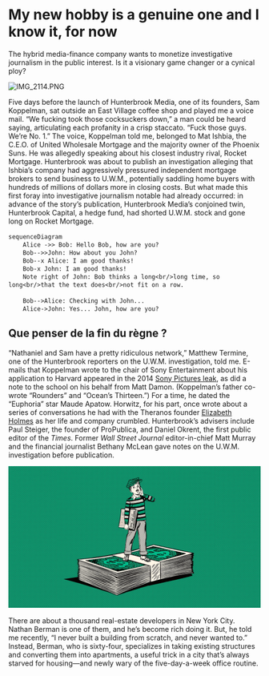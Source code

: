 # My new hobby is a genuine one and I know it, for now

The hybrid media-finance company wants to monetize investigative journalism in the public interest. Is it a visionary game changer or a cynical ploy?

![IMG_2114.PNG](../assets/14b7d7104d272a6c52c1674c1419080d74476d08.PNG "Malick is for the outsiders")

Five days before the launch of Hunterbrook Media, one of its founders, Sam Koppelman, sat outside an East Village coffee shop and played me a voice mail. “We fucking took those cocksuckers down,” a man could be heard saying, articulating each profanity in a crisp staccato. “Fuck those guys. We’re No. 1.” The voice, Koppelman told me, belonged to Mat Ishbia, the C.E.O. of United Wholesale Mortgage and the majority owner of the Phoenix Suns. He was allegedly speaking about his closest industry rival, Rocket Mortgage. Hunterbrook was about to publish an investigation alleging that Ishbia’s company had aggressively pressured independent mortgage brokers to send business to U.W.M., potentially saddling home buyers with hundreds of millions of dollars more in closing costs. But what made this first foray into investigative journalism notable had already occurred: in advance of the story’s publication, Hunterbrook Media’s conjoined twin, Hunterbrook Capital, a hedge fund, had shorted U.W.M. stock and gone long on Rocket Mortgage.

```mermaid
sequenceDiagram
    Alice ->> Bob: Hello Bob, how are you?
    Bob-->>John: How about you John?
    Bob--x Alice: I am good thanks!
    Bob-x John: I am good thanks!
    Note right of John: Bob thinks a long<br/>long time, so long<br/>that the text does<br/>not fit on a row.

    Bob-->Alice: Checking with John...
    Alice->John: Yes... John, how are you?
```

## Que penser de la fin du règne ?

“Nathaniel and Sam have a pretty ridiculous network,” Matthew Termine, one of the Hunterbrook reporters on the U.W.M. investigation, told me. E-mails that Koppelman wrote to the chair of Sony Entertainment about his application to Harvard appeared in the 2014 [Sony Pictures leak](https://www.newyorker.com/magazine/2021/04/26/the-incredible-rise-of-north-koreas-hacking-army), as did a note to the school on his behalf from Matt Damon. (Koppelman’s father co-wrote “Rounders” and “Ocean’s Thirteen.”) For a time, he dated the “Euphoria” star Maude Apatow. Horwitz, for his part, once wrote about a series of conversations he had with the Theranos founder [Elizabeth Holmes](https://www.newyorker.com/magazine/2014/12/15/blood-simpler) as her life and company crumbled. Hunterbrook’s advisers include Paul Steiger, the founder of ProPublica, and Daniel Okrent, the first public editor of the *Times*. Former *Wall Street Journal* editor-in-chief Matt Murray and the financial journalist Bethany McLean gave notes on the U.W.M. investigation before publication.

![](../assets/1fb5b4f7e9965d9e5ee3bd521fdb03a45bdbb4f2.webp)

There are about a thousand real-estate developers in New York City. Nathan Berman is one of them, and he’s become rich doing it. But, he told me recently, “I never built a building from scratch, and never wanted to.” Instead, Berman, who is sixty-four, specializes in taking existing structures and converting them into apartments, a useful trick in a city that’s always starved for housing—and newly wary of the five-day-a-week office routine.
